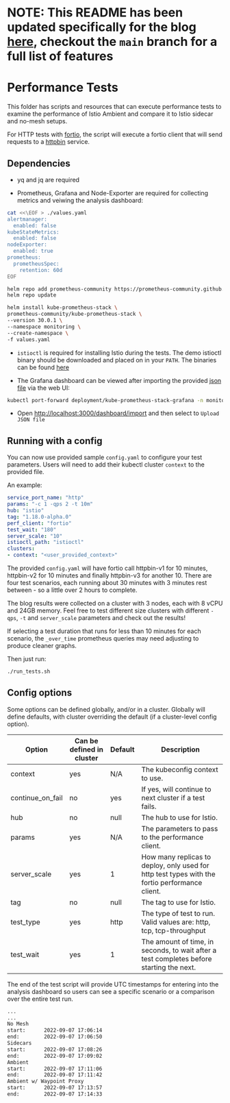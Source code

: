 # NOTE: This README has been updated specifically for the blog [here](https://www.solo.io/blog/reduce-cloud-cost-istio-ambient-mesh/), checkout the `main` branch for a full list of features

# Performance Tests

This folder has scripts and resources that can execute performance tests to examine the performance of Istio Ambient and compare it to Istio sidecar and no-mesh setups.

For HTTP tests with [fortio](https://github.com/fortio/fortio), the script will execute a fortio client that will send requests to a [httpbin](https://github.com/postmanlabs/httpbin) service.

## Dependencies

* yq and jq are required

* Prometheus, Grafana and Node-Exporter are required for collecting metrics and veiwing the analysis dashboard:

```bash
cat <<\EOF > ./values.yaml
alertmanager:
  enabled: false
kubeStateMetrics:
  enabled: false
nodeExporter:
  enabled: true 
prometheus:
  prometheusSpec:
    retention: 60d
EOF

helm repo add prometheus-community https://prometheus-community.github.io/helm-charts
helm repo update

helm install kube-prometheus-stack \
prometheus-community/kube-prometheus-stack \
--version 30.0.1 \
--namespace monitoring \
--create-namespace \
-f values.yaml
```

* `istioctl` is required for installing Istio during the tests. The demo istioctl binary should be downloaded and placed on in your `PATH`.  The binaries can be found [here](https://gcsweb.istio.io/gcs/istio-build/dev/0.0.0-ambient.191fe680b52c1754ee72a06b3e0d3f9d116f2e82)

* The Grafana dashboard can be viewed after importing the provided [json file](https://raw.githubusercontent.com/solo-io/ambient-performance/fortio-testing/dashboard/ambient-performance-analysis.json) via the web UI:

```bash
kubectl port-forward deployment/kube-prometheus-stack-grafana -n monitoring 3000
```

* Open [http://localhost:3000/dashboard/import](http://localhost:3000/dashboard/import) and then select to `Upload JSON file`

## Running with a config

You can now use provided sample `config.yaml` to configure your test parameters.  Users will need to add their kubectl cluster `context` to the provided file.

An example:

```yaml
service_port_name: "http"
params: "-c 1 -qps 2 -t 10m"
hub: "istio"
tag: "1.18.0-alpha.0"
perf_client: "fortio"
test_wait: "180"
server_scale: "10"
istioctl_path: "istioctl"
clusters:
- context: "<user_provided_context>"
```

The provided `config.yaml` will have fortio call httpbin-v1 for 10 minutes, httpbin-v2 for 10 minutes and finally httpbin-v3 for another 10. There are four test scenarios, each running about 30 minutes with 3 minutes rest between - so a little over 2 hours to complete.

The blog results were collected on a cluster with 3 nodes, each with 8 vCPU and 24GB memory.  Feel free to test different size clusters with different `-qps`, `-t` and `server_scale` parameters and check out the results!

If selecting a test duration that runs for less than 10 minutes for each scenario, the `_over_time` prometheus queries may need adjusting to produce cleaner graphs.

Then just run:

```sh
./run_tests.sh
```

## Config options

Some options can be defined globally, and/or in a cluster.  Globally will define defaults, with cluster overriding the default (if a cluster-level config option).

| Option | Can be defined in cluster | Default | Description |
| --- | --- | --- | --- |
| context | yes | N/A | The kubeconfig context to use. |
| continue_on_fail | no | yes | If yes, will continue to next cluster if a test fails. |
| hub | no | null | The hub to use for Istio. |
| params | yes | N/A | The parameters to pass to the performance client. |
| server_scale | yes | 1 | How many replicas to deploy, only used for http test types with the fortio performance client. |
| tag | no | null | The tag to use for Istio. |
| test_type | yes | http | The type of test to run. Valid values are: http, tcp, tcp-throughput |
| test_wait | yes | 1 | The amount of time, in seconds, to wait after a test completes before starting the next. |

The end of the test script will provide UTC timestamps for entering into the analysis dashboard so users can see a specific scenario or a comparison over the entire test run.

```bash
...
...
No Mesh
start:      2022-09-07 17:06:14
end:        2022-09-07 17:06:50
Sidecars
start:      2022-09-07 17:08:26
end:        2022-09-07 17:09:02
Ambient
start:      2022-09-07 17:11:06
end:        2022-09-07 17:11:42
Ambient w/ Waypoint Proxy
start:      2022-09-07 17:13:57
end:        2022-09-07 17:14:33
```
